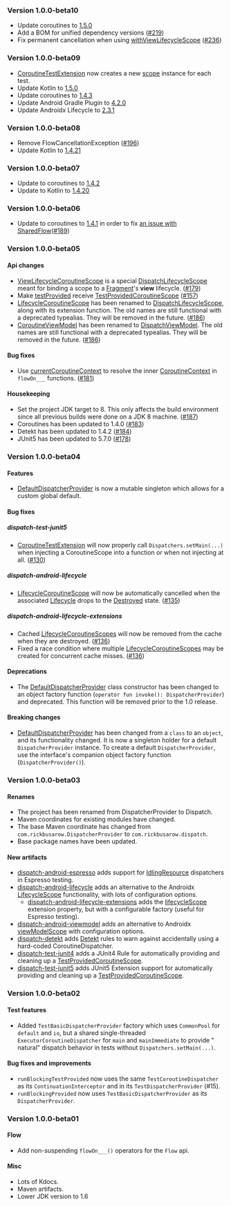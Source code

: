 
### Version 1.0.0-beta10

* Update coroutines to [1.5.0](https://github.com/Kotlin/kotlinx.coroutines/releases/tag/1.5.0)
* Add a BOM for unified dependency
  versions ([#219](https://github.com/RBusarow/Dispatch/issues/219))
* Fix permanent cancellation when
  using [withViewLifecycleScope] ([#236](https://github.com/RBusarow/Dispatch/issues/236))

### Version 1.0.0-beta09

* [CoroutineTestExtension] now creates a new [scope][CoroutineTestExtension.scope] instance for each
  test.
* Update Kotlin to [1.5.0](https://github.com/JetBrains/kotlin/releases/tag/v1.5.0)
* Update coroutines to [1.4.3](https://github.com/Kotlin/kotlinx.coroutines/releases/tag/1.4.3)
* Update Android Gradle Plugin
  to [4.2.0](https://developer.android.com/studio/releases/gradle-plugin#4-2-0)
* Update Androidx Lifecycle
  to [2.3.1](https://developer.android.com/jetpack/androidx/releases/lifecycle#version_231_2)

### Version 1.0.0-beta08

* Remove FlowCancellationException ([#196](https://github.com/RBusarow/Dispatch/issues/196))
* Update Kotlin to [1.4.21](https://github.com/JetBrains/kotlin/blob/master/ChangeLog.md#1421)

### Version 1.0.0-beta07

* Update to coroutines to [1.4.2](https://github.com/Kotlin/kotlinx.coroutines/releases/tag/1.4.2)
* Update to Kotlin to [1.4.20](https://github.com/JetBrains/kotlin/blob/master/ChangeLog.md#1420)

### Version 1.0.0-beta06

* Update to coroutines to [1.4.1](https://github.com/Kotlin/kotlinx.coroutines/releases/tag/1.4.1)
  in order to
  fix [an issue with SharedFlow](https://github.com/Kotlin/kotlinx.coroutines/pull/2359)([#189](https://github.com/RBusarow/Dispatch/issues/189))

### Version 1.0.0-beta05

#### Api changes
* [ViewLifecycleCoroutineScope] is a special [DispatchLifecycleScope] meant for binding a scope to
  a [Fragment]'s **view** lifecycle. ([#179](https://github.com/RBusarow/Dispatch/issues/179))
* Make [testProvided]
  receive [TestProvidedCoroutineScope] ([#157](https://github.com/RBusarow/Dispatch/issues/157))
* [LifecycleCoroutineScope] has been renamed to [DispatchLifecycleScope], along with its extension
  function. The old names are still functional with a deprecated typealias. They will be removed in
  the future. ([#186](https://github.com/RBusarow/Dispatch/pull/186))
* [CoroutineViewModel] has been renamed to [DispatchViewModel]. The old names are still functional
  with a deprecated typealias. They will be removed in the
  future. ([#186](https://github.com/RBusarow/Dispatch/pull/186))

#### Bug fixes
* Use [currentCoroutineContext] to resolve the inner [CoroutineContext] in `flowOn___`
  functions. ([#181](https://github.com/RBusarow/Dispatch/issues/181))

#### Housekeeping
* Set the project JDK target to 8. This only affects the build environment since all previous builds
  were done on a JDK 8 machine. ([#187](https://github.com/RBusarow/Dispatch/pull/187))
* Coroutines has been updated to 1.4.0 ([#183](https://github.com/RBusarow/Dispatch/pull/183))
* Detekt has been updated to 1.4.2 ([#184](https://github.com/RBusarow/Dispatch/pull/184))
* JUnit5 has been updated to 5.7.0 ([#178](https://github.com/RBusarow/Dispatch/pull/178))

### Version 1.0.0-beta04

#### Features
* [DefaultDispatcherProvider] is now a mutable singleton which allows for a custom global default.

#### Bug fixes

##### dispatch-test-junit5
* [CoroutineTestExtension] will now properly call `Dispatchers.setMain(...)` when injecting a
  CoroutineScope into a function or when not injecting at all.
  ([#130](https://github.com/RBusarow/Dispatch/issues/130))

##### dispatch-android-lifecycle
* [LifecycleCoroutineScope] will now be automatically cancelled when the
  associated [Lifecycle][Android Lifecycle] drops to the [Destroyed][Android Lifecycle] state.
  ([#135](https://github.com/RBusarow/Dispatch/issues/135))

##### dispatch-android-lifecycle-extensions
* Cached [LifecycleCoroutineScopes][LifecycleCoroutineScope] will now be removed from the cache when
  they are destroyed. ([#136](https://github.com/RBusarow/Dispatch/issues/136))
* Fixed a race condition where multiple [LifecycleCoroutineScopes][LifecycleCoroutineScope] may be
  created for concurrent cache misses. ([#136](https://github.com/RBusarow/Dispatch/issues/136))

#### Deprecations
* The [DefaultDispatcherProvider] class constructor has been changed to an object factory function
  (`operator fun invoke(): DispatcherProvider`) and deprecated. This function will be removed prior
  to the 1.0 release.

#### Breaking changes
* [DefaultDispatcherProvider] has been changed from a `class` to an `object`, and its functionality
  changed. It is now a singleton holder for a default `DispatcherProvider` instance. To create a
  default `DispatcherProvider`, use the interface's companion object factory function
  (`DispatcherProvider()`).

### Version 1.0.0-beta03

#### Renames

* The project has been renamed from DispatcherProvider to Dispatch.
* Maven coordinates for existing modules have changed.
* The base Maven coordinate has changed from `com.rickbusarow.DispatcherProvider`
  to `com.rickbusarow.dispatch`.
* Base package names have been updated.

#### New artifacts

* [dispatch-android-espresso] adds support for [IdlingResource] dispatchers in Espresso testing.
* [dispatch-android-lifecycle] adds an alternative to the
  Androidx [LifecycleScope][androidx-lifecycleScope] functionality, with lots of configuration
  options.
  * [dispatch-android-lifecycle-extensions] adds the [lifecycleScope] extension property, but with a
    configurable factory (useful for Espresso testing).
* [dispatch-android-viewmodel] adds an alternative to Androidx [viewModelScope] with configuration
  options.
* [dispatch-detekt] adds [Detekt] rules to warn against accidentally using a hard-coded
  CoroutineDispatcher.
* [dispatch-test-junit4] adds a JUnit4 Rule for automatically providing and cleaning up
  a [TestProvidedCoroutineScope].
* [dispatch-test-junit5] adds JUnit5 Extension support for automatically providing and cleaning up
  a [TestProvidedCoroutineScope].

### Version 1.0.0-beta02

#### Test features

* Added `TestBasicDispatcherProvider` factory which uses `CommonPool` for `default` and `io`, but a
  shared single-threaded `ExecutorCoroutineDispatcher` for `main` and `mainImmediate` to provide "
  natural" dispatch behavior in tests without `Dispatchers.setMain(...)`.

#### Bug fixes and improvements

* `runBlockingTestProvided` now uses the same `TestCoroutineDispatcher` as
  its `ContinuationInterceptor` and in its `TestDispatcherProvider` (#15).
* `runBlockingProvided` now uses `TestBasicDispatcherProvider` as its `DispatcherProvider`.

### Version 1.0.0-beta01

#### Flow

* Add non-suspending `flowOn___()` operators for the `Flow` api.

#### Misc

* Lots of Kdocs.
* Maven artifacts.
* Lower JDK version to 1.6

[DefaultDispatcherProvider]: https://rbusarow.github.io/Dispatch/api/dispatch-core/dispatch.core/-default-dispatcher-provider/index.html

[testProvided]: https://rbusarow.github.io/Dispatch/api/dispatch-test/dispatch.test/test-provided.html

[TestProvidedCoroutineScope]: https://rbusarow.github.io/Dispatch/api/dispatch-test/dispatch.test/-test-provided-coroutine-scope/index.html

[CoroutineTestExtension]: https://rbusarow.github.io/Dispatch/api/dispatch-test-junit5/dispatch.test/-coroutine-test-extension/index.html

[CoroutineTestExtension.scope]: https://rbusarow.github.io/Dispatch/api/dispatch-test-junit5/dispatch.test/-coroutine-test-extension/index.html#dispatch.test/CoroutineTestExtension/scope/#/PointingToDeclaration/

[ViewLifecycleCoroutineScope]: https://rbusarow.github.io/Dispatch/api/dispatch-android-lifecycle/dispatch.android.lifecycle/-view-lifecycle-coroutine-scope/index.html

[DispatchLifecycleScope]: https://rbusarow.github.io/Dispatch/api/dispatch-android-lifecycle/dispatch.android.lifecycle/-dispatch-lifecycle-scope/index.html

[LifecycleCoroutineScope]: https://rbusarow.github.io/Dispatch/api/dispatch-android-lifecycle/dispatch.android.lifecycle/index.html#dispatch.android.lifecycle/LifecycleCoroutineScope//PointingToDeclaration/

[withViewLifecycleScope]: https://rbusarow.github.io/Dispatch/api/dispatch-android-lifecycle-extensions/dispatch.android.lifecycle/with-view-lifecycle-scope.html

[lifecycleScope]: https://rbusarow.github.io/Dispatch/api/dispatch-android-lifecycle-extensions/dispatch.android.lifecycle/index.html#dispatch.android.lifecycle/lifecycleScope/androidx.lifecycle.LifecycleOwner#/PointingToDeclaration/

[CoroutineViewModel]: https://rbusarow.github.io/Dispatch/api/dispatch-android-viewmodel/dispatch.android.viewmodel/index.html#dispatch.android.viewmodel/CoroutineViewModel//PointingToDeclaration/

[DispatchViewModel]: https://rbusarow.github.io/Dispatch/api/dispatch-android-viewmodel/dispatch.android.viewmodel/-dispatch-view-model/index.html

[viewModelScope]: https://rbusarow.github.io/Dispatch/api/dispatch-android-viewmodel/dispatch.android.viewmodel/-dispatch-view-model/index.html#dispatch.android.viewmodel/DispatchViewModel/viewModelScope/#/PointingToDeclaration/

[Fragment]: https://developer.android.com/reference/androidx/fragment/app/Fragment

[Android Lifecycle]: https://developer.android.com/reference/androidx/lifecycle/Lifecycle.html

[androidx-lifecycleScope]: https://cs.android.com/androidx/platform/frameworks/support/+/androidx-master-dev:lifecycle/lifecycle-runtime-ktx/src/main/java/androidx/lifecycle/Lifecycle.kt;l=44

[Detekt]: https://github.com/detekt/detekt

[dispatch-android-espresso]: https://rbusarow.github.io/Dispatch/api/dispatch-android-espresso/dispatch.android.espresso/index.html

[dispatch-android-lifecycle-extensions]: https://rbusarow.github.io/Dispatch/api/dispatch-android-lifecycle-extensions/dispatch.android.lifecycle/index.html

[dispatch-android-lifecycle]: https://rbusarow.github.io/Dispatch/api/dispatch-android-lifecycle/dispatch.android.lifecycle/index.html

[dispatch-android-viewmodel]: https://rbusarow.github.io/Dispatch/api/dispatch-android-viewmodel/dispatch.android.viewmodel/index.html

[dispatch-detekt]: https://rbusarow.github.io/Dispatch/api/dispatch-detekt/dispatch.detekt/index.html

[dispatch-test]: https://rbusarow.github.io/Dispatch/api/dispatch-test/dispatch.test/index.html

[dispatch-test-junit4]: https://rbusarow.github.io/Dispatch/api/dispatch-test-junit4/dispatch.test/index.html

[dispatch-test-junit5]: https://rbusarow.github.io/Dispatch/api/dispatch-test-junit4/dispatch.test/index.html

[IdlingResource]: https://developer.android.com/training/testing/espresso/idling-resource

[CoroutineContext]: https://kotlinlang.org/api/latest/jvm/stdlib/kotlin.coroutines/-coroutine-context/

[currentCoroutineContext]: https://kotlin.github.io/kotlinx.coroutines/kotlinx-coroutines-core/kotlinx.coroutines/current-coroutine-context
